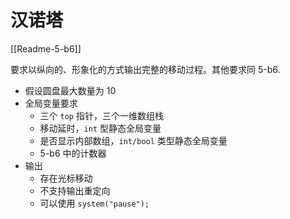 # 汉诺塔

[[Readme-5-b6]]

要求以纵向的、形象化的方式输出完整的移动过程。其他要求同 5-b6.

- 假设圆盘最大数量为 10
- 全局变量要求
    - 三个 ``top`` 指针，三个一维数组栈
    - 移动延时，``int`` 型静态全局变量
    - 是否显示内部数组，``int/bool`` 类型静态全局变量
    - 5-b6 中的计数器
- 输出
    - 存在光标移动
    - 不支持输出重定向
    - 可以使用 ``system("pause");``
